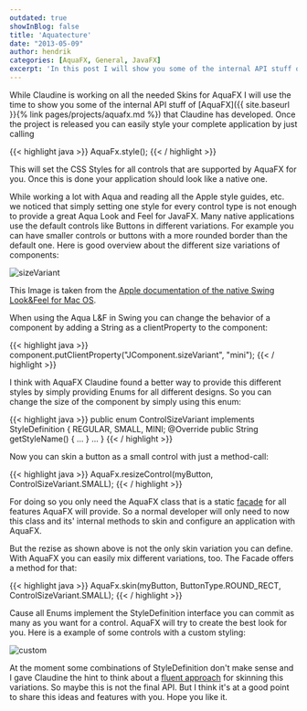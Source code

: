 ```yaml
---
outdated: true
showInBlog: false
title: 'Aquatecture'
date: "2013-05-09"
author: hendrik
categories: [AquaFX, General, JavaFX]
excerpt: 'In this post I will show you some of the internal API stuff of AquaFX'
---
```

While Claudine is working on all the needed Skins for AquaFX I will use the time to show you some of the internal API stuff of [AquaFX]({{ site.baseurl }}{% link pages/projects/aquafx.md %}) that Claudine has developed. Once the project is released you can easily style your complete application by just calling

{{< highlight java >}}
AquaFx.style();
{{< / highlight >}}

This will set the CSS Styles for all controls that are supported by AquaFX for you. Once this is done your application should look like a native one.

While working a lot with Aqua and reading all the Apple style guides, etc. we noticed that simply setting one style for every control type is not enough to provide a great Aqua Look and Feel for JavaFX. Many native applications use the default controls like Buttons in different variations. For example you can have smaller controls or buttons with a more rounded border than the default one. Here is good overview about the different size variations of components:

![sizeVariant](/posts/guigarage-legacy/sizeVariant.png)

This Image is taken from the [Apple documentation of the native Swing Look&Feel for Mac OS](https://developer.apple.com/library/mac/#technotes/tn2007/tn2196.html).

When using the Aqua L&F in Swing you can change the behavior of a component by adding a String as a clientProperty to the component:

{{< highlight java >}}
component.putClientProperty("JComponent.sizeVariant", "mini");
{{< / highlight >}}

I think with AquaFX Claudine found a better way to provide this different styles by simply providing Enums for all different designs. So you can change the size of the component by simply using this enum:

{{< highlight java >}}
public enum ControlSizeVariant implements StyleDefinition {
REGULAR,
SMALL,
MINI;
@Override public String getStyleName() {
...
}
...
}
{{< / highlight >}}

Now you can skin a button as a small control with just a method-call:

{{< highlight java >}}
AquaFx.resizeControl(myButton, ControlSizeVariant.SMALL);
{{< / highlight >}}

For doing so you only need the AquaFX class that is a static [facade](http://en.wikipedia.org/wiki/Facade_pattern) for all features AquaFX will provide. So a normal developer will only need to now this class and its' internal methods to skin and configure an application with AquaFX.

But the rezise as shown above is not the only skin variation you can define. With AquaFX you can easily mix different variations, too. The Facade offers a method for that:

{{< highlight java >}}
AquaFx.skin(myButton, ButtonType.ROUND_RECT, ControlSizeVariant.SMALL);
{{< / highlight >}}

Cause all Enums implement the StyleDefinition interface you can commit as many as you want for a control. AquaFX will try to create the best look for you. Here is a example of some controls with a custom styling:

![custom](/posts/guigarage-legacy/custom.jpg)

At the moment some combinations of StyleDefinition don't make sense and I gave Claudine the hint to think about a [fluent approach](http://en.wikipedia.org/wiki/Facade_pattern) for skinning this variations. So maybe this is not the final API. But I think it's at a good point to share this ideas and features with you. Hope you like it.
